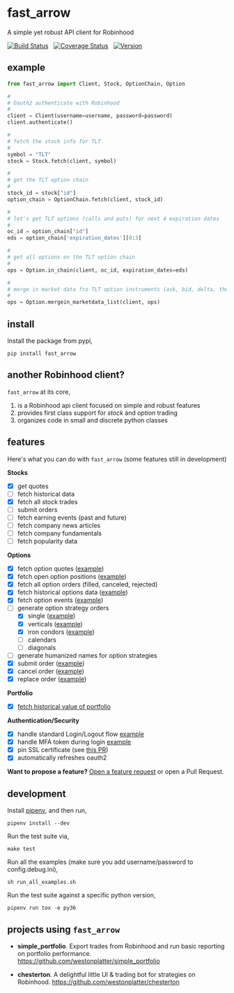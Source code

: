 # fast_arrow
A simple yet robust API client for Robinhood

[![Build Status](https://travis-ci.com/westonplatter/fast_arrow.svg?branch=master)](https://travis-ci.com/westonplatter/fast_arrow)
&nbsp;
[![Coverage
Status](https://coveralls.io/repos/github/westonplatter/fast_arrow/badge.svg?branch=master)](https://coveralls.io/github/westonplatter/fast_arrow?branch=master)
&nbsp;
[![Version](https://img.shields.io/pypi/v/fast_arrow.svg)](https://pypi.org/project/fast-arrow/)


## example

```py
from fast_arrow import Client, Stock, OptionChain, Option

#
# Oauth2 authenticate with Robinhood
#
client = Client(username=username, password=password)
client.authenticate()

#
# fetch the stock info for TLT
#
symbol = "TLT"
stock = Stock.fetch(client, symbol)

#
# get the TLT option chain
#
stock_id = stock["id"]
option_chain = OptionChain.fetch(client, stock_id)

#
# let's get TLT options (calls and puts) for next 4 expiration dates
#
oc_id = option_chain["id"]
eds = option_chain['expiration_dates'][0:3]

#
# get all options on the TLT option chain
#
ops = Option.in_chain(client, oc_id, expiration_dates=eds)

#
# merge in market data fro TLT option instruments (ask, bid, delta, theta, etc)
#
ops = Option.mergein_marketdata_list(client, ops)
```

## install

Install the package from pypi,
```
pip install fast_arrow
```

## another Robinhood client?

`fast_arrow` at its core,
1) is a Robinhood api client focused on simple and robust features
2) provides first class support for *stock* and *option* trading
3) organizes code in small and discrete python classes


## features

Here's what you can do with `fast_arrow` (some features still in development)

**Stocks**
- [x] get quotes
- [ ] fetch historical data
- [x] fetch all stock trades
- [ ] submit orders
- [ ] fetch earning events (past and future)
- [ ] fetch company news articles
- [ ] fetch company fundamentals
- [ ] fetch popularity data

**Options**
- [x] fetch option quotes ([example](examples/option_chain.py))
- [x] fetch open option positions ([example](examples/option_positions.py))
- [x] fetch all option orders (filled, canceled, rejected)
- [x] fetch historical options data ([example](examples/historical_option_data.py))
- [x] fetch option events ([example](examples/option_events.py))
- [ ] generate option strategy orders
  - [x] single ([example](examples/option_order_place_single.py))
  - [x] verticals ([example](examples/option_order_place_vertical.py))
  - [x] iron condors ([example](examples/option_order_place_iron_condor.py))
  - [ ] calendars
  - [ ] diagonals
- [ ] generate humanized names for option strategies
- [x] submit order ([example](examples/option_order_place_single.py))
- [x] cancel order ([example](examples/option_order_place_single.py))
- [x] replace order ([example](examples/option_order_replace.py))

**Portfolio**
- [x] [fetch historical value of portfolio](examples/portfolio_historicals.py)

**Authentication/Security**
- [x] handle standard Login/Logout flow [example](examples/auth.py)
- [x] handle MFA token during login [example](examples/auth_mfa.py)
- [x] pin SSL certificate (see [this PR](https://github.com/westonplatter/fast_arrow/pull/35))
- [x] automatically refreshes oauth2

__Want to propose a feature?__ [Open a feature request](https://github.com/westonplatter/fast_arrow/issues/new/choose) or open a Pull Request.


## development
Install [pipenv](https://github.com/pypa/pipenv), and then run,
```
pipenv install --dev
```

Run the test suite via,
```
make test
```

Run all the examples (make sure you add username/password to config.debug.ini),
```
sh run_all_examples.sh
```

Run the test suite against a specific python version,
```
pipenv run tox -e py36
```

## projects using `fast_arrow`

- **simple_portfolio**. Export trades from Robinhood and run basic reporting on portfolio performance. https://github.com/westonplatter/simple_portfolio

- **chesterton**. A delightful little UI & trading bot for strategies on Robinhood. https://github.com/westonplatter/chesterton
